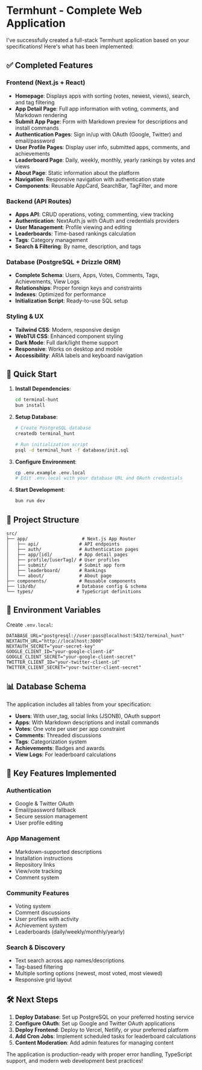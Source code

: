 # Termhunt - Complete Web Application

I've successfully created a full-stack Termhunt application based on your specifications! Here's what has been implemented:

## ✅ Completed Features

### Frontend (Next.js + React)

- **Homepage**: Displays apps with sorting (votes, newest, views), search, and tag filtering
- **App Detail Page**: Full app information with voting, comments, and Markdown rendering
- **Submit App Page**: Form with Markdown preview for descriptions and install commands
- **Authentication Pages**: Sign in/up with OAuth (Google, Twitter) and email/password
- **User Profile Pages**: Display user info, submitted apps, comments, and achievements
- **Leaderboard Page**: Daily, weekly, monthly, yearly rankings by votes and views
- **About Page**: Static information about the platform
- **Navigation**: Responsive navigation with authentication state
- **Components**: Reusable AppCard, SearchBar, TagFilter, and more

### Backend (API Routes)

- **Apps API**: CRUD operations, voting, commenting, view tracking
- **Authentication**: NextAuth.js with OAuth and credentials providers
- **User Management**: Profile viewing and editing
- **Leaderboards**: Time-based rankings calculation
- **Tags**: Category management
- **Search & Filtering**: By name, description, and tags

### Database (PostgreSQL + Drizzle ORM)

- **Complete Schema**: Users, Apps, Votes, Comments, Tags, Achievements, View Logs
- **Relationships**: Proper foreign keys and constraints
- **Indexes**: Optimized for performance
- **Initialization Script**: Ready-to-use SQL setup

### Styling & UX

- **Tailwind CSS**: Modern, responsive design
- **WebTUI CSS**: Enhanced component styling
- **Dark Mode**: Full dark/light theme support
- **Responsive**: Works on desktop and mobile
- **Accessibility**: ARIA labels and keyboard navigation

## 🚀 Quick Start

1. **Install Dependencies**:

   ```bash
   cd terminal-hunt
   bun install
   ```

2. **Setup Database**:

   ```bash
   # Create PostgreSQL database
   createdb terminal_hunt

   # Run initialization script
   psql -d terminal_hunt -f database/init.sql
   ```

3. **Configure Environment**:

   ```bash
   cp .env.example .env.local
   # Edit .env.local with your database URL and OAuth credentials
   ```

4. **Start Development**:
   ```bash
   bun run dev
   ```

## 📁 Project Structure

```
src/
├── app/                    # Next.js App Router
│   ├── api/               # API endpoints
│   ├── auth/              # Authentication pages
│   ├── app/[id]/          # App detail pages
│   ├── profile/[userTag]/ # User profiles
│   ├── submit/            # Submit app form
│   ├── leaderboard/       # Rankings
│   └── about/             # About page
├── components/            # Reusable components
├── lib/db/               # Database config & schema
└── types/                # TypeScript definitions
```

## 🔧 Environment Variables

Create `.env.local`:

```env
DATABASE_URL="postgresql://user:pass@localhost:5432/terminal_hunt"
NEXTAUTH_URL="http://localhost:3000"
NEXTAUTH_SECRET="your-secret-key"
GOOGLE_CLIENT_ID="your-google-client-id"
GOOGLE_CLIENT_SECRET="your-google-client-secret"
TWITTER_CLIENT_ID="your-twitter-client-id"
TWITTER_CLIENT_SECRET="your-twitter-client-secret"
```

## 📊 Database Schema

The application includes all tables from your specification:

- **Users**: With user_tag, social links (JSONB), OAuth support
- **Apps**: With Markdown descriptions and install commands
- **Votes**: One vote per user per app constraint
- **Comments**: Threaded discussions
- **Tags**: Categorization system
- **Achievements**: Badges and awards
- **View Logs**: For leaderboard calculations

## 🎯 Key Features Implemented

### Authentication

- Google & Twitter OAuth
- Email/password fallback
- Secure session management
- User profile editing

### App Management

- Markdown-supported descriptions
- Installation instructions
- Repository links
- View/vote tracking
- Comment system

### Community Features

- Voting system
- Comment discussions
- User profiles with activity
- Achievement system
- Leaderboards (daily/weekly/monthly/yearly)

### Search & Discovery

- Text search across app names/descriptions
- Tag-based filtering
- Multiple sorting options (newest, most voted, most viewed)
- Responsive grid layout

## 🛠 Next Steps

1. **Deploy Database**: Set up PostgreSQL on your preferred hosting service
2. **Configure OAuth**: Set up Google and Twitter OAuth applications
3. **Deploy Frontend**: Deploy to Vercel, Netlify, or your preferred platform
4. **Add Cron Jobs**: Implement scheduled tasks for leaderboard calculations
5. **Content Moderation**: Add admin features for managing content

The application is production-ready with proper error handling, TypeScript support, and modern web development best practices!
